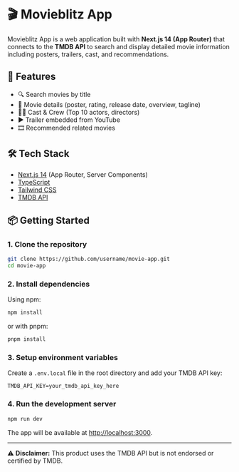 # 🎬 Movieblitz App

Movieblitz App is a web application built with **Next.js 14 (App Router)** that connects to the **TMDB API** to search and display detailed movie information including posters, trailers, cast, and recommendations.

## 🚀 Features
- 🔍 Search movies by title
- 🎥 Movie details (poster, rating, release date, overview, tagline)
- 👨‍🎤 Cast & Crew (Top 10 actors, directors)
- ▶️ Trailer embedded from YouTube
- 🎞️ Recommended related movies

## 🛠️ Tech Stack
- [Next.js 14](https://nextjs.org/) (App Router, Server Components)
- [TypeScript](https://www.typescriptlang.org/)
- [Tailwind CSS](https://tailwindcss.com/)
- [TMDB API](https://developer.themoviedb.org/)

## 📦 Getting Started

### 1. Clone the repository
```bash
git clone https://github.com/username/movie-app.git
cd movie-app
```

### 2. Install dependencies
Using npm:
```bash
npm install
```
or with pnpm:
```bash
pnpm install
```

### 3. Setup environment variables
Create a `.env.local` file in the root directory and add your TMDB API key:
```env
TMDB_API_KEY=your_tmdb_api_key_here
```

### 4. Run the development server
```bash
npm run dev
```
The app will be available at [http://localhost:3000](http://localhost:3000).

---

⚠️ **Disclaimer:** This product uses the TMDB API but is not endorsed or certified by TMDB.
